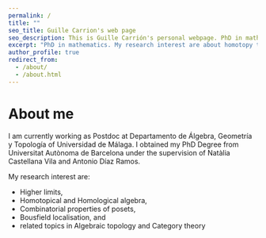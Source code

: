 ```yaml
---
permalink: /
title: ""
seo_title: Guille Carrion's web page
seo_description: This is Guille Carrión's personal webpage. PhD in mathematics. Research interest homotopy theory in a general meaning. More concrete, Higher limits, model category theory and combinatorial properties of posets.
excerpt: "PhD in mathematics. My research interest are about homotopy theory in a general meaning. More concrete, Higher limits, model category theory and combinatorial properties of posets."
author_profile: true
redirect_from: 
  - /about/
  - /about.html
---
```


About me
===

I am currently working as Postdoc at Departamento de Álgebra, Geometría y Topología of Universidad de Málaga. I obtained my PhD Degree from Universitat Autònoma de Barcelona under the supervision of Natàlia Castellana Vila and Antonio Díaz Ramos. 

My research interest are:
- Higher limits, 
- Homotopical and Homological algebra,
- Combinatorial properties of posets, 
- Bousfield localisation, and
- related topics in Algebraic topology and Category theory

